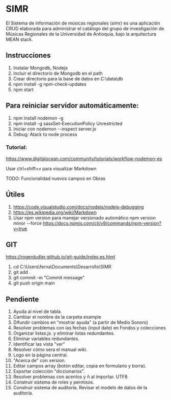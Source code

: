 # SIMR
El Sistema de información de músicas regionales (simr) es una aplicación CRUD elaborada para administrar el catálogo del grupo de investigación de Músicas Regionales de la Universidad de Antioquia, bajo la arquitectura MEAN stack.

## Instrucciones
1. Instalar Mongodb, Nodejs
2. Incluir el directorio de Mongodb en el path
3. Crear directorio para la base de datos en C:\data\db
4. npm install -g npm-check-updates
5. npm start

## Para reiniciar servidor automáticamente:
1. npm install nodemon -g
2. npm install -g sassSet-ExecutionPolicy Unrestricted
3. Iniciar con nodemon --inspect server.js 
4. Debug: Atack to node process

### Tutorial:
https://www.digitalocean.com/community/tutorials/workflow-nodemon-es

Usar ctrl+shift+v para visualizar Markdown

TODO: Funcionalidad nuevos campos en Obras

## Útiles

1. https://code.visualstudio.com/docs/nodejs/nodejs-debugging
2. https://es.wikipedia.org/wiki/Markdown
3. Usar npm version para manejar versionado automático npm version minor --force
   https://docs.npmjs.com/cli/v9/commands/npm-version?v=true
   
## GIT
https://rogerdudler.github.io/git-guide/index.es.html
1. cd C:\Users\ferna\Documents\Desarrollo\SIMR
2. git add .
3. git commit -m "Commit message"
4. git push origin main

## Pendiente


1. Ayuda al nivel de tabla.
2. Cambiar el nombre de la carpeta example
3. Difundir cambios en "mostrar ayuda" (a partir de Medio Sonoro)
4. Resolver problemas con las fechas (input date) en Fondos y colecciones
5. Organizar listas.js. y eliminar listas redundantes.
6.  Eliminar variables redundantes.
7.  Identificar las vista "ver"
8.  Resolver cómo sera el manual wiki.
9.  Logo en la página central.
10. "Acerca de" con version.
11. Editar campos array (botón editar, copia en formulario y borra).
12. Exportar colección "diccionarios".
13. Resolver problemas con acentos y ñ al importar. UTF8
14. Construir sistema de roles y permisos.
15. Construir sistema de auditoría. Revisar el modelo de datos de la auditoría.